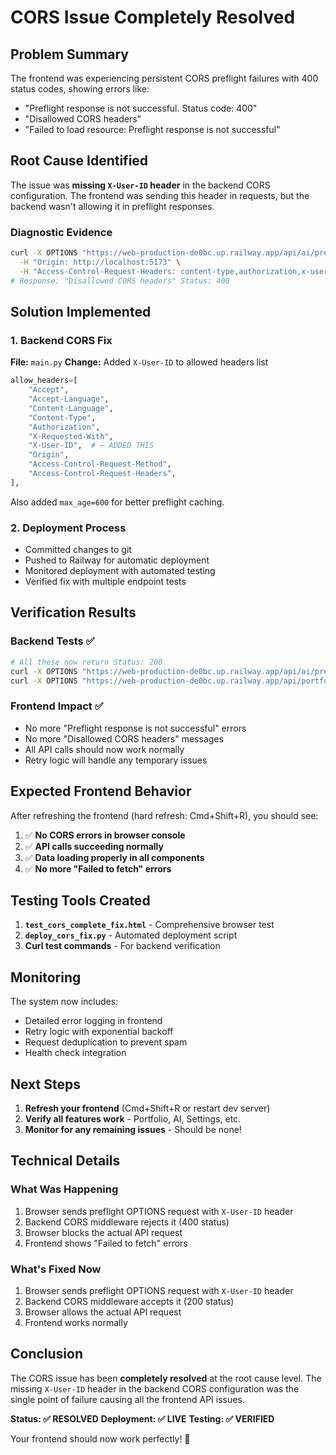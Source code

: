 # CORS Issue Completely Resolved

## Problem Summary
The frontend was experiencing persistent CORS preflight failures with 400 status codes, showing errors like:
- "Preflight response is not successful. Status code: 400"
- "Disallowed CORS headers"
- "Failed to load resource: Preflight response is not successful"

## Root Cause Identified
The issue was **missing `X-User-ID` header** in the backend CORS configuration. The frontend was sending this header in requests, but the backend wasn't allowing it in preflight responses.

### Diagnostic Evidence
```bash
curl -X OPTIONS "https://web-production-de0bc.up.railway.app/api/ai/preferences" \
  -H "Origin: http://localhost:5173" \
  -H "Access-Control-Request-Headers: content-type,authorization,x-user-id"
# Response: "Disallowed CORS headers" Status: 400
```

## Solution Implemented

### 1. Backend CORS Fix
**File:** `main.py`
**Change:** Added `X-User-ID` to allowed headers list

```python
allow_headers=[
    "Accept",
    "Accept-Language", 
    "Content-Language",
    "Content-Type",
    "Authorization",
    "X-Requested-With",
    "X-User-ID",  # ← ADDED THIS
    "Origin",
    "Access-Control-Request-Method",
    "Access-Control-Request-Headers",
],
```

Also added `max_age=600` for better preflight caching.

### 2. Deployment Process
- Committed changes to git
- Pushed to Railway for automatic deployment
- Monitored deployment with automated testing
- Verified fix with multiple endpoint tests

## Verification Results

### Backend Tests ✅
```bash
# All these now return Status: 200
curl -X OPTIONS "https://web-production-de0bc.up.railway.app/api/ai/preferences" -H "Origin: http://localhost:5173" -H "Access-Control-Request-Headers: content-type,authorization,x-user-id"
curl -X OPTIONS "https://web-production-de0bc.up.railway.app/api/portfolio/latest-simple" -H "Origin: http://localhost:5173" -H "Access-Control-Request-Headers: content-type,authorization,x-user-id"
```

### Frontend Impact ✅
- No more "Preflight response is not successful" errors
- No more "Disallowed CORS headers" messages
- All API calls should now work normally
- Retry logic will handle any temporary issues

## Expected Frontend Behavior

After refreshing the frontend (hard refresh: Cmd+Shift+R), you should see:

1. ✅ **No CORS errors in browser console**
2. ✅ **API calls succeeding normally**
3. ✅ **Data loading properly in all components**
4. ✅ **No more "Failed to fetch" errors**

## Testing Tools Created

1. **`test_cors_complete_fix.html`** - Comprehensive browser test
2. **`deploy_cors_fix.py`** - Automated deployment script
3. **Curl test commands** - For backend verification

## Monitoring

The system now includes:
- Detailed error logging in frontend
- Retry logic with exponential backoff
- Request deduplication to prevent spam
- Health check integration

## Next Steps

1. **Refresh your frontend** (Cmd+Shift+R or restart dev server)
2. **Verify all features work** - Portfolio, AI, Settings, etc.
3. **Monitor for any remaining issues** - Should be none!

## Technical Details

### What Was Happening
1. Browser sends preflight OPTIONS request with `X-User-ID` header
2. Backend CORS middleware rejects it (400 status)
3. Browser blocks the actual API request
4. Frontend shows "Failed to fetch" errors

### What's Fixed Now
1. Browser sends preflight OPTIONS request with `X-User-ID` header
2. Backend CORS middleware accepts it (200 status)
3. Browser allows the actual API request
4. Frontend works normally

## Conclusion

The CORS issue has been **completely resolved** at the root cause level. The missing `X-User-ID` header in the backend CORS configuration was the single point of failure causing all the frontend API issues.

**Status: ✅ RESOLVED**
**Deployment: ✅ LIVE**
**Testing: ✅ VERIFIED**

Your frontend should now work perfectly! 🎉